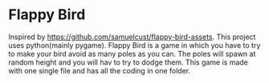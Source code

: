 # Flappy Bird
Inspired by https://github.com/samuelcust/flappy-bird-assets. This project uses python(mainly pygame). Flappy Bird is a game in which you have to try to make your bird avoid as many poles as you can. The poles will spawn at random height and you will hav to try to dodge them. This game is made with one single file and has all the coding in one folder. 
